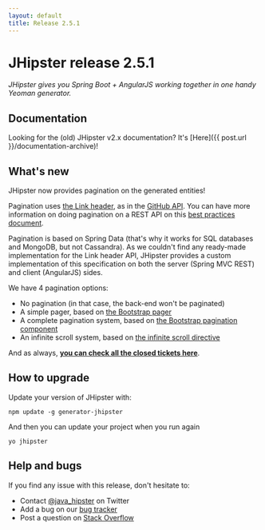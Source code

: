 ```yaml
---
layout: default
title: Release 2.5.1
---
```


JHipster release 2.5.1
==================

*JHipster gives you Spring Boot + AngularJS working together in one handy Yeoman generator.*

Documentation
----------

Looking for the (old) JHipster v2.x documentation? It's [Here]({{ post.url }}/documentation-archive)!

What's new
----------

JHipster now provides pagination on the generated entities!

Pagination uses [the Link header](http://tools.ietf.org/html/rfc5988), as in the [GitHub API](https://developer.github.com/v3/#pagination). You can have more information on doing pagination on a REST API on this [best practices document](http://www.vinaysahni.com/best-practices-for-a-pragmatic-restful-api).

Pagination is based on Spring Data (that's why it works for SQL databases and MongoDB, but not Cassandra). As we couldn't find any ready-made implementation for the Link header API, JHipster provides a custom implementation of this specification on both the server (Spring MVC REST) and client (AngularJS) sides.

We have 4 pagination options:

- No pagination (in that case, the back-end won't be paginated)
- A simple pager, based on [the Bootstrap pager](http://getbootstrap.com/components/#pagination-pager)
- A complete pagination system, based on [the Bootstrap pagination component](http://getbootstrap.com/components/#pagination)
- An infinite scroll system, based on [the infinite scroll directive](http://sroze.github.io/ngInfiniteScroll/)

And as always, __[you can check all the closed tickets here](https://github.com/jhipster/generator-jhipster/issues?q=milestone%3A2.5.1+is%3Aclosed)__.

How to upgrade
------------

Update your version of JHipster with:

```
npm update -g generator-jhipster
```

And then you can update your project when you run again

```
yo jhipster
```

Help and bugs
--------------

If you find any issue with this release, don't hesitate to:

- Contact [@java_hipster](https://twitter.com/java_hipster) on Twitter
- Add a bug on our [bug tracker](https://github.com/jhipster/generator-jhipster/issues?state=open)
- Post a question on [Stack Overflow](http://stackoverflow.com/tags/jhipster/info)

